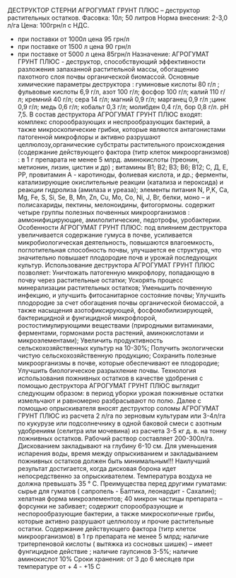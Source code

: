 ДЕСТРУКТОР СТЕРНИ АГРОГУМАТ ГРУНТ ПЛЮС – деструктор растительных остатков.
Фасовка:  10л; 50 литров
Норма внесения: 2-3,0 л/га
Цена: 100грн/л с НДС.
- при поставки от 1000л цена 95 грн/л
- при поставке от 1500 л цена 90 грн/л
- при поставке от 5000 л цена 85грн/л
Назначение: АГРОГУМАТ ГРУНТ ПЛЮС - деструктор, способствующий эффективности разложения запаханной растительной массы, обогащению пахотного слоя почвы органической биомассой.
Основные химические параметры деструктора : гуминовые кислоты 80 г/л ; фульвовые кислоты 6,9 г/л, азот 100 г/л; фосфор 100 г/л; калий 110 г/л; кремний 40 г/л; сера 14 г/л; магний 0,9 г/л; марганец 0,9 г/л ;цинк 0,9 г/л; медь 0,6 г/л; кобальт 0,3 г/л; молибден 0,4 г/л, бор 0,8 г/л. pH 7,5.
В состав деструктора АГРОГУМАТ ГРУНТ ПЛЮС входят: 
комплекс спорообразующих и неспрообразующих бактерий, а также микроскопические грибки, которые являются антагонистами патогенной микрофлоры и активно разрушают целлюлозу,органические субстраты растительного происхождения (содержание действующего фактора (титр клеток микроорганизмов) : в 1 г препарата не менее 5 млрд.
аминокислоты (треонин, метионин, лизин, цистин и др) ;
витамины В1; В2; В3; В6; В12; С, Д, Е, РР, провитамин А - каротиноды, фолиевая кислота, и др.; 
ферменты, катализирующие окислительные реакции (катализа и пероксида) и реакции гидролиза (амилаза и уреаза); 
элементы питания N, P,K, Ca, Mg, Fe, S, Si, Se, B, Mn, Zn, Cu, Mo, Co, Ni, J, Br, белки, моно – и полисахариды, пектины, мелоноидины, фитогормоны.
содержит четыре группы полезных почвенных микроорганизмов : аммонифицирующие, амилолитические, педотрофы, уробактерии.
Особенности АГРОГУМАТ ГРУНТ ПЛЮС: под влиянием деструктора увеличивается содержание гумуса в почве, усиливается микробиологическая деятельность, повышаются влагоемкость, поглотительная способность почвы, улучшается ее структура, что значительно повышает плодородие почв и урожай последующих культур.
Использование деструктора АГРОГУМАТ ГРУНТ ПЛЮС позволяет:
Уничтожать патогенную микрофлору, попадающую в почву через растительные остатки;
Ускорять процесс минерализации растительных остатков;
Уменьшить почвенную инфекцию, и улучшить фитосанитарное состояние почвы;
Улучшить плодородие за счет обогащения почвы органической биомассой, а также насыщения азотофиксирующей, фосфомобилизирующей, бактерицидной и фунгицидной микрофлорой, ростостимулирующими веществами (природными витаминами, ферментами, гормонами роста растений, аминокислотами и микроэлементами);
Увеличить продуктивность сельскохозяйственных культур на 10-30%;
Получить экологически чистую сельскохозяйственную продукцию;
Сохранить полезные микроорганизмы в почве, которые обеспечивают ее плодородие;
Улучшить биологическое разрыхление почвы.
Технология использования пожнивных остатков в качестве удобрения с помощью деструктора АГРОГУМАТ ГРУНТ ПЛЮС выглядит следующим образом: в период уборки урожая пожнивные остатки измельчают и равномерно разбрасывают по полю. Далее с помощью опрыскивателя вносят деструктор соломы АГРОГУМАТ ГРУНТ ПЛЮС из расчета 2 л/га по зерновым культурам или 3-4л/га по кукурузе или подсолнечнику в одной баковой смеси с азотным удобрениям (селитра или мочевина) из расчета 3-5 кг д. в. на тонну пожнивных остатков. Рабочий раствор составляет 200-300л/га. Дискованием закладывают на глубину 6-10 см. Для уменьшения испарения воды, время между опрыскиванием и закладыванием пожнивных остатков должен быть минимальным!!! Наилучший результат достигается, когда дисковая борона идет непосредственно за опрыскивателем. Температура воздуха не должна превышать 35 ° С.
 Преимущества перед другими гуматами:
сырье для гуматов ( сапропель - Балтика, леонардит - Сахалин);
хелатная форма микроэлементов;
40 микрон частицы препарата – форсунки не забивает;
содержит спорообразующие и неспорообразующие бактерии, а также микроскопичные грибы, которые активно разрушают целлюлозу и прочие растительные остатки. Содержание действующего фактора (титр клеток микроорганизмов) в 1 гр препарата не менее 5 млрд;
наличие тритерпеновой  кислоты ( вытяжка из сосновых шишек) – имеет фунгицидное действие ;
наличие гаупсинов 3-5%;
наличие аминокислот 10%
Сроки хранения: от 3 до 6 месяцев при температуре от + 4 - +15 С
